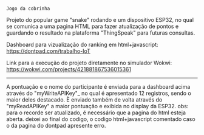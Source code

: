 																				                                                  Jogo da cobrinha
Projeto do popular game "snake" rodando e um dispositivo ESP32, no qual se comunica a uma pagina HTML para fazer atualização de pontos e guardando o resultado na plataforma "ThingSpeak" para futuras consultas.



Dashboard para vizualização do ranking em html+javascript:
https://dontpad.com/trabalho-IoT

Link para a execução do projeto diretamente no simulador Wokwi:
https://wokwi.com/projects/421881867536015361



--------------------------------------------------------------------------------------------------------------------------------------------
                                       
                                       
A pontuação e o nome do participante é enviada para a dashboard acima através do "myWriteAPIKey"_ 
no qual é apresentado 12 registros, sendo o maior deles destacado.
È enviado também de volta através do "myReadAPIKey" a maior pontuação e exibida no display da ESP32.
obs: para o recorde ser atualizado, é necessário que a pagina do html esteja aberta. 
deixei ao final do codigo, o codigo html+javascript comentado caso o da pagina do dontpad apresente erro.
